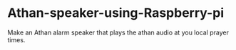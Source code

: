 # Athan-speaker-using-Raspberry-pi
Make an Athan alarm speaker that plays the athan audio at you local prayer times.
